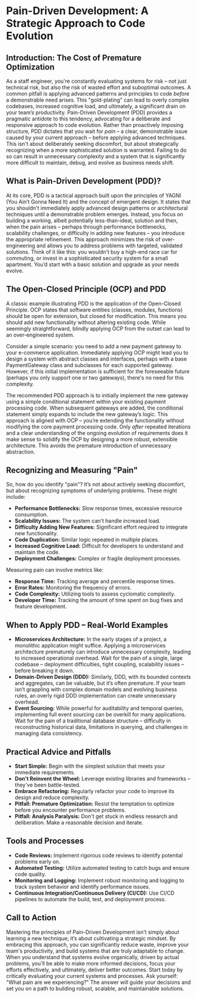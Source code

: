 # Pain-Driven Development: A Strategic Approach to Code Evolution

## Introduction: The Cost of Premature Optimization

As a staff engineer, you're constantly evaluating systems for risk – not just technical risk, but also the risk of wasted effort and suboptimal outcomes. A common pitfall is applying advanced patterns and principles to code _before_ a demonstrable need arises. This "gold-plating" can lead to overly complex codebases, increased cognitive load, and ultimately, a significant drain on your team’s productivity. Pain-Driven Development (PDD) provides a pragmatic antidote to this tendency, advocating for a deliberate and responsive approach to code evolution. Rather than proactively imposing structure, PDD dictates that you wait for _pain_ – a clear, demonstrable issue caused by your current approach – before applying advanced techniques. This isn't about deliberately seeking discomfort, but about strategically recognizing when a more sophisticated solution is warranted. Failing to do so can result in unnecessary complexity and a system that is significantly more difficult to maintain, debug, and evolve as business needs shift.

## What is Pain-Driven Development (PDD)?

At its core, PDD is a tactical approach built upon the principles of YAGNI (You Ain’t Gonna Need It) and the concept of emergent design. It states that you shouldn't immediately apply advanced design patterns or architectural techniques until a demonstrable problem emerges. Instead, you focus on building a working, albeit potentially less-than-ideal, solution and then, when the pain arises – perhaps through performance bottlenecks, scalability challenges, or difficulty in adding new features – you introduce the appropriate refinement. This approach minimizes the risk of over-engineering and allows you to address problems with targeted, validated solutions. Think of it like this: you wouldn't buy a high-end race car for commuting, or invest in a sophisticated security system for a small apartment. You’d start with a basic solution and upgrade as your needs evolve.

## The Open-Closed Principle (OCP) and PDD

A classic example illustrating PDD is the application of the Open-Closed Principle. OCP states that software entities (classes, modules, functions) should be open for extension, but closed for modification. This means you should add new functionality without altering existing code. While seemingly straightforward, blindly applying OCP from the outset can lead to an over-engineered system.

Consider a simple scenario: you need to add a new payment gateway to your e-commerce application. Immediately applying OCP might lead you to design a system with abstract classes and interfaces, perhaps with a base PaymentGateway class and subclasses for each supported gateway. However, if this initial implementation is sufficient for the foreseeable future (perhaps you only support one or two gateways), there's no need for this complexity.

The recommended PDD approach is to initially implement the new gateway using a simple conditional statement within your existing payment processing code. When subsequent gateways are added, the conditional statement simply expands to include the new gateway’s logic. This approach is aligned with OCP – you’re extending the functionality without modifying the core payment processing code. Only _after_ repeated iterations and a clear understanding of the ongoing evolution of requirements does it make sense to solidify the OCP by designing a more robust, extensible architecture. This avoids the premature introduction of unnecessary abstraction.

## Recognizing and Measuring "Pain"

So, how do you identify "pain"? It’s not about actively seeking discomfort, but about recognizing symptoms of underlying problems. These might include:

- **Performance Bottlenecks:** Slow response times, excessive resource consumption.
- **Scalability Issues:** The system can't handle increased load.
- **Difficulty Adding New Features:** Significant effort required to integrate new functionality.
- **Code Duplication:** Similar logic repeated in multiple places.
- **Increased Cognitive Load:** Difficult for developers to understand and maintain the code.
- **Deployment Challenges:** Complex or fragile deployment processes.

Measuring pain can involve metrics like:

- **Response Time:** Tracking average and percentile response times.
- **Error Rates:** Monitoring the frequency of errors.
- **Code Complexity:** Utilizing tools to assess cyclomatic complexity.
- **Developer Time:** Tracking the amount of time spent on bug fixes and feature development.

## When to Apply PDD – Real-World Examples

- **Microservices Architecture:** In the early stages of a project, a monolithic application might suffice. Applying a microservices architecture prematurely can introduce unnecessary complexity, leading to increased operational overhead. Wait for the pain of a single, large codebase – deployment difficulties, tight coupling, scalability issues – before breaking it down.
- **Domain-Driven Design (DDD):** Similarly, DDD, with its bounded contexts and aggregates, can be valuable, but it’s often premature. If your team isn’t grappling with complex domain models and evolving business rules, an overly rigid DDD implementation can create unnecessary overhead.
- **Event Sourcing:** While powerful for auditability and temporal queries, implementing full event sourcing can be overkill for many applications. Wait for the pain of a traditional database structure – difficulty in reconstructing historical data, limitations in querying, and challenges in managing data consistency.

## Practical Advice and Pitfalls

- **Start Simple:** Begin with the simplest solution that meets your immediate requirements.
- **Don't Reinvent the Wheel:** Leverage existing libraries and frameworks – they've been battle-tested.
- **Embrace Refactoring:** Regularly refactor your code to improve its design and reduce complexity.
- **Pitfall: Premature Optimization:** Resist the temptation to optimize before you encounter performance problems.
- **Pitfall: Analysis Paralysis:** Don't get stuck in endless research and deliberation. Make a reasonable decision and iterate.

## Tools and Processes

- **Code Reviews:** Implement rigorous code reviews to identify potential problems early on.
- **Automated Testing:** Utilize automated testing to catch bugs and ensure code quality.
- **Monitoring and Logging:** Implement robust monitoring and logging to track system behavior and identify performance issues.
- **Continuous Integration/Continuous Delivery (CI/CD):** Use CI/CD pipelines to automate the build, test, and deployment process.

## Call to Action

Mastering the principles of Pain-Driven Development isn't simply about learning a new technique; it’s about cultivating a strategic mindset. By embracing this approach, you can significantly reduce waste, improve your team's productivity, and build systems that are truly adaptable to change. When you understand that systems evolve organically, driven by actual problems, you'll be able to make more informed decisions, focus your efforts effectively, and ultimately, deliver better outcomes. Start today by critically evaluating your current systems and processes. Ask yourself: "What pain are we experiencing?" The answer will guide your decisions and set you on a path to building robust, scalable, and maintainable solutions.

```

```
